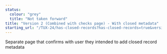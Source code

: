 ```yaml
---
status:
  colour: "grey"
  title: "Not taken forward"
title: "Version 2 (Combined with checks page) - With closed metadata"
starting_url: "/TUX-24/has-closed-records?has-closed-records=true&version=2"
---
```


Separate page that confirms with user they intended to add closed record metadata


